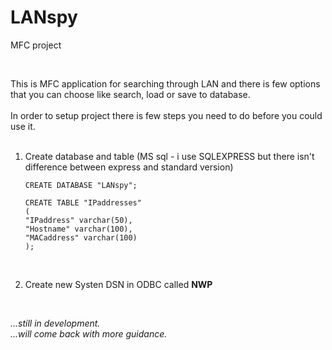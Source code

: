 # LANspy
MFC project 

<br>

This is MFC application for searching through LAN and there is few options that you can choose like search, load or save to database.
<br><br>
In order to setup project there is few steps you need to do before you could use it.<br><br>

1. Create database and table (MS sql - i use SQLEXPRESS but there isn't difference between express and standard version)

    ~~~
    CREATE DATABASE "LANspy";

    CREATE TABLE "IPaddresses"
    (
    "IPaddress" varchar(50),
    "Hostname" varchar(100),
    "MACaddress" varchar(100)
    );
    ~~~
    
<br>

2. Create new Systen DSN in ODBC called **NWP**

<br>

_...still in development._ <br>
_...will come back with more guidance._
